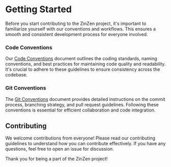 # Getting Started
Before you start contributing to the ZinZen project, it's important to familiarize yourself with our conventions and workflows. This ensures a smooth and consistent development process for everyone involved.

### Code Conventions
Our [Code Conventions](./conventions/code.md) document outlines the coding standards, naming conventions, and best practices for maintaining code quality and readability. It's crucial to adhere to these guidelines to ensure consistency across the codebase.

### Git Conventions
The [Git Conventions](./conventions/git.md) document provides detailed instructions on the commit process, branching strategy, and pull request guidelines. Following these conventions is essential for efficient collaboration and code integration.

## Contributing
We welcome contributions from everyone! Please read our contributing guidelines to understand how you can contribute effectively. If you have any questions, feel free to open an issue for discussion.

Thank you for being a part of the ZinZen project!

